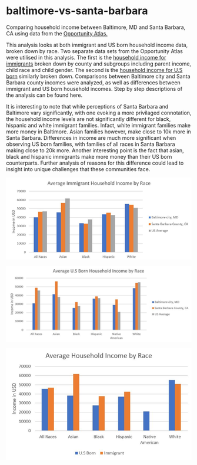 # baltimore-vs-santa-barbara
Comparing household income between Baltimore, MD and Santa Barbara, CA using data from the [Opportunity Atlas.](https://www.opportunityatlas.org/)

This analysis looks at both immigrant and US born household income data, broken down by race. Two separate data sets from the Opportunity Atlas were utilised in this analysis. The first is the [household income for immigrants](https://github.com/njeeva/baltimore-vs-santa-barbara/blob/master/cty_kfr_imm_allSubgroups.csv) broken down by county and subgroups including parent income, child race and child gender. The second is the [household income for U.S born](https://github.com/njeeva/baltimore-vs-santa-barbara/blob/master/cty_kfr_native_allSubgroups.csv) similarly broken down. Comparisons between Baltimore city and Santa Barbara county incomes were analyzed, as well as differences between immigrant and US born household incomes. Step by step descriptions of the analysis can be found here.

It is interesting to note that while perceptions of Santa Barbara and Baltimore vary significantly, with one evoking a more privilaged connotation, the household income levels are not significantly different for black, hispanic and white immigrant families. Infact, white immigrant families make more money in Baltimore. Asian families however, make close to 10k more in Santa Barbara. Differences in income are much more significant when observing US born families, with families of all races in Santa Barbara making close to 20k more. Another interesting point is the fact that asian, black and hispanic immigrants make more money than their US born counterparts. Further analysis of reasons for this difference could lead to insight into unique challenges that these communities face.

![Immigrant Household Income by Race](https://github.com/njeeva/baltimore-vs-santa-barbara/blob/master/Average%20Immigrant%20Household%20Income.JPG)

![US Born Income](https://github.com/njeeva/baltimore-vs-santa-barbara/blob/master/Average%20US%20Born%20Household%20Income.JPG)

![Immigrant vs US Born Income](https://github.com/njeeva/baltimore-vs-santa-barbara/blob/master/Comparing%20US%20Born%20vs%20Immigrant%20Income.JPG)


